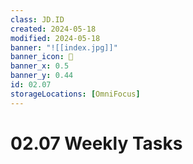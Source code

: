 ```yaml
---
class: JD.ID
created: 2024-05-18
modified: 2024-05-18
banner: "![[index.jpg]]"
banner_icon: 📇
banner_x: 0.5
banner_y: 0.44
id: 02.07
storageLocations: [OmniFocus]
---
```


# 02.07 Weekly Tasks

